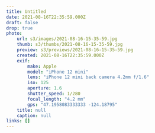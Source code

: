```yaml
---
title: Untitled
date: 2021-08-16T22:35:59.000Z
draft: false
drop: true
photo:
    url: s3/images/2021-08-16-15-35-59.jpg
    thumb: s3/thumbs/2021-08-16-15-35-59.jpg
    preview: s3/previews/2021-08-16-15-35-59.jpg
    created: 2021-08-16T22:35:59.000Z
    exif:
        make: Apple
        model: "iPhone 12 mini"
        lens: "iPhone 12 mini back camera 4.2mm f/1.6"
        iso: 125
        aperture: 1.6
        shutter_speed: 1/280
        focal_length: "4.2 mm"
        gps: "47.1958083333333 -124.18795"
    title: null
    caption: null
links: []
---
```

